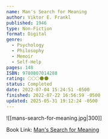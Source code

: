 ```yaml
---
name: Man's Search for Meaning
author: Viktor E. Frankl
published: 1946
type: Non-Fiction
format: Digital
genre:
  - Psychology
  - Philosophy
  - Memoir
  - Self-Help
pages: 148
ISBN: 9780807014288
rating: 🌕🌕🌕🌑🌑
status: Completed
date: 2022-07-04 15:24:51 -0500
finished: 2022-07-22 16:56:59 -0500
updated: 2025-05-31 19:12:24 -0500
---
```


![[mans-search-for-meaning.jpg|300]]

Book Link: [Man's Search for Meaning](https://www.goodreads.com/book/show/4069.Man_s_Search_for_Meaning)
